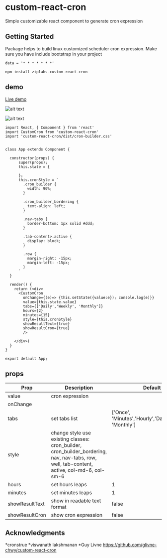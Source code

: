 # custom-react-cron

Simple customizable react component to generate cron expression

## Getting Started

Package helps to build linux customized scheduler cron expression.
Make sure you have include bootstrap in your project

```
data = '* * * * * * *'
```
```
npm install ziplabs-custom-react-cron

```
## demo
[Live demo](https://glivne-chewy.github.io/custom-react-cron/)

![alt text](https://raw.githubusercontent.com/sojinantony01/react-cron-generator/master/public/images/Screenshot%20from%202019-06-08%2000-31-31.png)

![alt text](https://raw.githubusercontent.com/sojinantony01/react-cron-generator/master/public/images/Screenshot%20from%202019-06-08%2000-31-57.png)


```
import React, { Component } from 'react'
import CustomCron from 'custom-react-cron'
import 'custom-react-cron/dist/cron-builder.css'


class App extends Component {

  constructor(props) {
      super(props);
      this.state = {
       
      };
      this.cronStyle = `
        .cron_builder {
          width: 90%;
        }

        .cron_builder_bordering {
          text-align: left;
        }

        .nav-tabs {
          border-bottom: 1px solid #ddd;
        }

        .tab-content>.active {
          display: block;
        }

        .row {
          margin-right: -15px;
          margin-left: -15px;
        }
      `
  }

  render() {
    return (<div>
      <CustomCron
        onChange={(e)=> {this.setState({value:e}); console.log(e)}}
        value={this.state.value}
        tabs={['Daily','Weekly', 'Monthly']}
        hours={2}
        minutes={15}
        style={this.cronStyle}
        showResultText={true}
        showResultCron={true}
        />
                            
    </div>)
  }
}

export default App;

```
## props

| Prop | Description | Default
| --- | --- | -- |
| value | cron expression  |  |
| onChange |  |  |
| tabs | set tabs list | ['Once', 'Minutes','Hourly','Daily','Weekly', 'Monthly'] |
| style | change style use existing classes: cron_builder, cron_builder_bordering, nav, nav-tabs, row, well, tab-content, active, col-md-6, col-sm-6 |  |
| hours | set hours leaps | 1 |
| minutes | set minutes leaps | 1 |
| showResultText | show in readable text format | false |
| showResultCron | show cron expression | false | 
## Acknowledgments
*cronstrue
*viswanath lakshmanan
*Guy Livne
https://github.com/glivne-chwy/custom-react-cron
